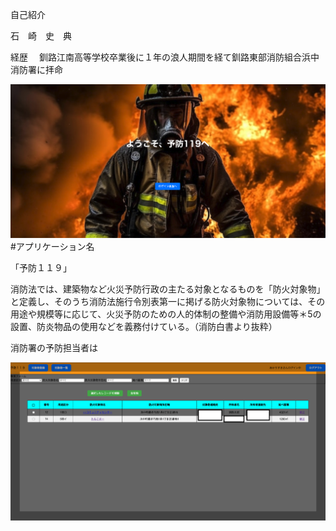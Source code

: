 自己紹介

石　崎　史　典

経歴　
釧路江南高等学校卒業後に１年の浪人期間を経て釧路東部消防組合浜中消防署に拝命

![Example Image](readme_image/welcome.png "An example image")
#アプリケーション名

「予防１１９」

消防法では、建築物など火災予防行政の主たる対象となるものを「防火対象物」と定義し、そのうち消防法施行令別表第一に掲げる防火対象物については、その用途や規模等に応じて、火災予防のための人的体制の整備や消防用設備等＊5の設置、防炎物品の使用などを義務付けている。（消防白書より抜粋）

消防署の予防担当者は

![Example Image](readme_image/show_app1.png "An example image")

